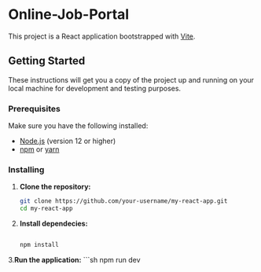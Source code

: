 # Online-Job-Portal

This project is a React application bootstrapped with [Vite](https://vitejs.dev/).

## Getting Started

These instructions will get you a copy of the project up and running on your local machine for development and testing purposes.

### Prerequisites

Make sure you have the following installed:

- [Node.js](https://nodejs.org/) (version 12 or higher)
- [npm](https://www.npmjs.com/) or [yarn](https://yarnpkg.com/)

### Installing

1. **Clone the repository:**

   ```sh
   git clone https://github.com/your-username/my-react-app.git
   cd my-react-app

2. **Install dependecies:**
    ```sh
    
    npm install
    
3.**Run the application:**
    ```sh
   npm run dev
